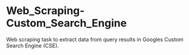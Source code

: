 # Web_Scraping-Custom_Search_Engine
Web scraping task to extract data from query results in Googles Custom Search Engine (CSE).
